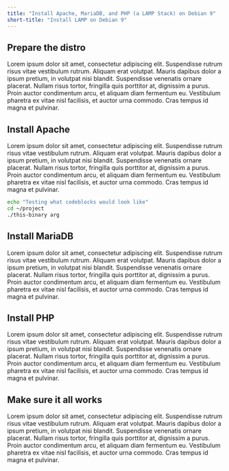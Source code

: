 ```yaml
---
title: "Install Apache, MariaDB, and PHP (a LAMP Stack) on Debian 9"
short-title: "Install LAMP on Debian 9"
---
```


## Prepare the distro
Lorem ipsum dolor sit amet, consectetur adipiscing elit. Suspendisse rutrum risus vitae vestibulum rutrum. Aliquam erat volutpat. Mauris dapibus dolor a ipsum pretium, in volutpat nisi blandit. Suspendisse venenatis ornare placerat. Nullam risus tortor, fringilla quis porttitor at, dignissim a purus. Proin auctor condimentum arcu, et aliquam diam fermentum eu. Vestibulum pharetra ex vitae nisl facilisis, et auctor urna commodo. Cras tempus id magna et pulvinar.

## Install Apache
Lorem ipsum dolor sit amet, consectetur adipiscing elit. Suspendisse rutrum risus vitae vestibulum rutrum. Aliquam erat volutpat. Mauris dapibus dolor a ipsum pretium, in volutpat nisi blandit. Suspendisse venenatis ornare placerat. Nullam risus tortor, fringilla quis porttitor at, dignissim a purus. Proin auctor condimentum arcu, et aliquam diam fermentum eu. Vestibulum pharetra ex vitae nisl facilisis, et auctor urna commodo. Cras tempus id magna et pulvinar.

```Bash
echo "Testing what codeblocks would look like"
cd ~/project
./this-binary arg
```


## Install MariaDB
Lorem ipsum dolor sit amet, consectetur adipiscing elit. Suspendisse rutrum risus vitae vestibulum rutrum. Aliquam erat volutpat. Mauris dapibus dolor a ipsum pretium, in volutpat nisi blandit. Suspendisse venenatis ornare placerat. Nullam risus tortor, fringilla quis porttitor at, dignissim a purus. Proin auctor condimentum arcu, et aliquam diam fermentum eu. Vestibulum pharetra ex vitae nisl facilisis, et auctor urna commodo. Cras tempus id magna et pulvinar.

## Install PHP
Lorem ipsum dolor sit amet, consectetur adipiscing elit. Suspendisse rutrum risus vitae vestibulum rutrum. Aliquam erat volutpat. Mauris dapibus dolor a ipsum pretium, in volutpat nisi blandit. Suspendisse venenatis ornare placerat. Nullam risus tortor, fringilla quis porttitor at, dignissim a purus. Proin auctor condimentum arcu, et aliquam diam fermentum eu. Vestibulum pharetra ex vitae nisl facilisis, et auctor urna commodo. Cras tempus id magna et pulvinar.

## Make sure it all works
Lorem ipsum dolor sit amet, consectetur adipiscing elit. Suspendisse rutrum risus vitae vestibulum rutrum. Aliquam erat volutpat. Mauris dapibus dolor a ipsum pretium, in volutpat nisi blandit. Suspendisse venenatis ornare placerat. Nullam risus tortor, fringilla quis porttitor at, dignissim a purus. Proin auctor condimentum arcu, et aliquam diam fermentum eu. Vestibulum pharetra ex vitae nisl facilisis, et auctor urna commodo. Cras tempus id magna et pulvinar.
